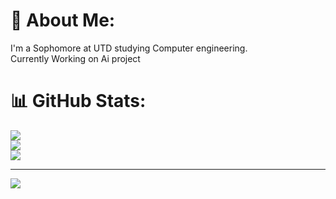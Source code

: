 # 💫 About Me:
I'm a Sophomore at UTD studying Computer engineering.<br> Currently Working on Ai project 

# 📊 GitHub Stats:
![](https://github-readme-stats.vercel.app/api?username=adhamkhallaf06&theme=dark&hide_border=false&include_all_commits=true&count_private=false)<br/>
![](https://github-readme-streak-stats.herokuapp.com/?user=adhamkhallaf06&theme=dark&hide_border=false)<br/>
![](https://github-readme-stats.vercel.app/api/top-langs/?username=adhamkhallaf06&theme=dark&hide_border=false&include_all_commits=true&count_private=false&layout=compact)

---
[![](https://visitcount.itsvg.in/api?id=adhamkhallaf06&icon=0&color=0)](https://visitcount.itsvg.in)

<!-- Proudly created with GPRM ( https://gprm.itsvg.in ) -->
